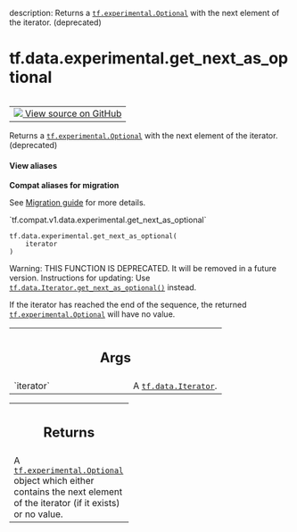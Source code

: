 description: Returns a <a href="../../../tf/experimental/Optional.md"><code>tf.experimental.Optional</code></a> with the next element of the iterator. (deprecated)

<div itemscope itemtype="http://developers.google.com/ReferenceObject">
<meta itemprop="name" content="tf.data.experimental.get_next_as_optional" />
<meta itemprop="path" content="Stable" />
</div>

# tf.data.experimental.get_next_as_optional

<!-- Insert buttons and diff -->

<table class="tfo-notebook-buttons tfo-api nocontent" align="left">
<td>
  <a target="_blank" href="https://github.com/tensorflow/tensorflow/blob/r2.4/tensorflow/python/data/ops/iterator_ops.py#L911-L927">
    <img src="https://www.tensorflow.org/images/GitHub-Mark-32px.png" />
    View source on GitHub
  </a>
</td>
</table>



Returns a <a href="../../../tf/experimental/Optional.md"><code>tf.experimental.Optional</code></a> with the next element of the iterator. (deprecated)

<section class="expandable">
  <h4 class="showalways">View aliases</h4>
  <p>
<b>Compat aliases for migration</b>
<p>See
<a href="https://www.tensorflow.org/guide/migrate">Migration guide</a> for
more details.</p>
<p>`tf.compat.v1.data.experimental.get_next_as_optional`</p>
</p>
</section>

<pre class="devsite-click-to-copy prettyprint lang-py tfo-signature-link">
<code>tf.data.experimental.get_next_as_optional(
    iterator
)
</code></pre>



<!-- Placeholder for "Used in" -->

Warning: THIS FUNCTION IS DEPRECATED. It will be removed in a future version.
Instructions for updating:
Use <a href="../../../tf/data/Iterator.md#get_next_as_optional"><code>tf.data.Iterator.get_next_as_optional()</code></a> instead.

If the iterator has reached the end of the sequence, the returned
<a href="../../../tf/experimental/Optional.md"><code>tf.experimental.Optional</code></a> will have no value.

<!-- Tabular view -->
 <table class="responsive fixed orange">
<colgroup><col width="214px"><col></colgroup>
<tr><th colspan="2"><h2 class="add-link">Args</h2></th></tr>

<tr>
<td>
`iterator`
</td>
<td>
A <a href="../../../tf/data/Iterator.md"><code>tf.data.Iterator</code></a>.
</td>
</tr>
</table>



<!-- Tabular view -->
 <table class="responsive fixed orange">
<colgroup><col width="214px"><col></colgroup>
<tr><th colspan="2"><h2 class="add-link">Returns</h2></th></tr>
<tr class="alt">
<td colspan="2">
A <a href="../../../tf/experimental/Optional.md"><code>tf.experimental.Optional</code></a> object which either contains the next element
of the iterator (if it exists) or no value.
</td>
</tr>

</table>


